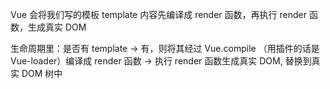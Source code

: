 Vue 会将我们写的模板 template 内容先编译成 render 函数，再执行 render 函数，生成真实 DOM

生命周期里：是否有 template -> 有，则将其经过 Vue.compile （用插件的话是Vue-loader）编译成 render 函数 -> 执行 render 函数生成真实 DOM, 替换到真实 DOM 树中

